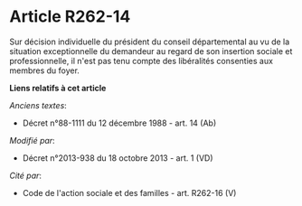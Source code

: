 # Article R262-14

Sur décision individuelle du président du conseil départemental au vu de la situation exceptionnelle du demandeur au regard
de son insertion sociale et professionnelle, il n'est pas tenu compte des libéralités consenties aux membres du foyer.

**Liens relatifs à cet article**

_Anciens textes_:

  - Décret n°88-1111 du 12 décembre 1988 - art. 14 (Ab)

_Modifié par_:

  - Décret n°2013-938 du 18 octobre 2013 - art. 1 (VD)

_Cité par_:

  - Code de l'action sociale et des familles - art. R262-16 (V)
